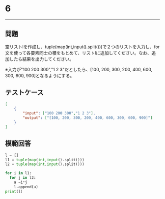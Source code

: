 # 6

---
## 問題

空リストlを作成し、tuple(map(int,input().split()))で２つのリストを入力し、for文を使って各要素同士の積をもとめて、リストlに追加してください。なお、追加したら結果を出力してください。

※入力が"100 200 300","1 2 3"だとしたら、[100, 200, 300, 200, 400, 600, 300, 600, 900]となるようにする。
## テストケース

```json
[
	{
		"input": ["100 200 300","1 2 3"],
		"output": ["[100, 200, 300, 200, 400, 600, 300, 600, 900]"]
  	}
]
```

## 模範回答
```python
l = []
l1 = tuple(map(int,input().split()))
l2 = tuple(map(int,input().split()))

for i in l1:
  for j in l2:
    a =i*j
    l.append(a)
print(l)
```